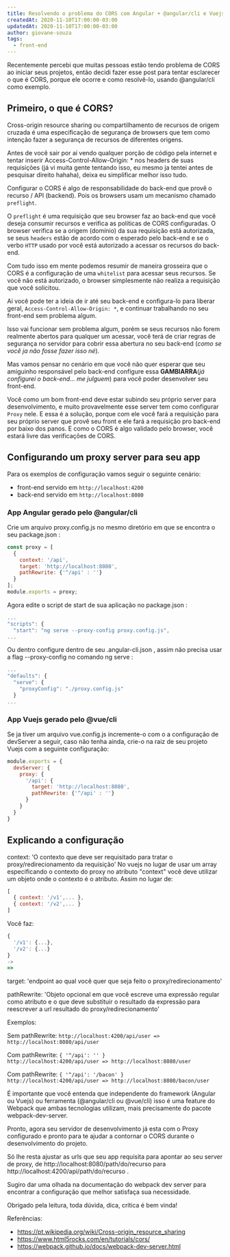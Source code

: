 ```yaml
---
title: Resolvendo o problema do CORS com Angular + @angular/cli e Vuejs + @vue/cli
createdAt: 2020-11-10T17:00:00-03:00
updatedAt: 2020-11-10T17:00:00-03:00
author: giovane-souza
tags:
  - front-end
---
```

Recentemente percebi que muitas pessoas estão tendo problema de CORS ao iniciar seus projetos, então decidi fazer esse post para tentar esclarecer o que é CORS, porque ele ocorre e como resolvê-lo, usando @angular/cli como exemplo.

## Primeiro, o que é CORS?
Cross-origin resource sharing ou compartilhamento de recursos de origem cruzada é uma especificação de segurança de browsers que tem como intenção fazer a segurança de recursos de diferentes origens.

Antes de você sair por aí vendo qualquer porção de código pela internet e tentar inserir Access-Control-Allow-Origin: * nos headers de suas requisições (já vi muita gente tentando isso, eu mesmo ja tentei antes de pesquisar direito hahaha), deixa eu simplificar melhor isso tudo.

Configurar o CORS é algo de responsabilidade do back-end que provê o recurso / API (backend). Pois os browsers usam um mecanismo chamado `preflight`.

O `preflight` é uma requisição que seu browser faz ao back-end que você deseja consumir recursos e verifica as políticas de CORS configuradas. O browser verifica se a origem (domínio) da sua requisição está autorizada, se seus `headers` estão de acordo com o esperado pelo back-end e se o verbo `HTTP` usado por você está autorizado a acessar os recursos do back-end.

Com tudo isso em mente podemos resumir de maneira grosseira que o CORS é a configuração de uma `whitelist` para acessar seus recursos. Se você não está autorizado, o browser simplesmente não realiza a requisição que você solicitou.

Aí você pode ter a ideia de ir até seu back-end e configura-lo para liberar geral, `Access-Control-Allow-Origin: *`, e continuar trabalhando no seu front-end sem problema algum.

Isso vai funcionar sem problema algum, porém se seus recursos não forem realmente abertos para qualquer um acessar, você terá de criar regras de segurança no servidor para cobrir essa abertura no seu back-end (*como se você ja não fosse fazer isso né*).

Mas vamos pensar no cenário em que você não quer esperar que seu amiguinho responsável pelo back-end configure essa **GAMBIARRA**(*já configurei o back-end… me julguem*) para você poder desenvolver seu front-end.

Você como um bom front-end deve estar subindo seu próprio server para desenvolvimento, e muito provavelmente esse server tem como configurar `Proxy` nele. E essa é a solução, porque com ele você fará a requisição para seu próprio server que provê seu front e ele fará a requisição pro back-end por baixo dos panos. E como o CORS é algo validado pelo browser, você estará livre das verificações de CORS.

## Configurando um proxy server para seu app

Para os exemplos de configuração vamos seguir o seguinte cenário:
- front-end servido em `http://localhost:4200`
- back-end servido em `http://localhost:8080`

### App Angular gerado pelo @angular/cli

Crie um arquivo proxy.config.js no mesmo diretório em que se encontra o seu package.json :

```javascript
const proxy = [
  {
    context: '/api',
    target: 'http://localhost:8080',
    pathRewrite: {'^/api' : ''}
  }
];
module.exports = proxy;
```

Agora edite o script de start de sua aplicação no package.json :

```javascript
...
"scripts": {
  "start": "ng serve --proxy-config proxy.config.js",
...
```

Ou dentro configure dentro de seu .angular-cli.json , assim não precisa usar a flag --proxy-config no comando ng serve :

```javascript
...
"defaults": {
  "serve": {
    "proxyConfig": "./proxy.config.js"
  }
...
```

### App Vuejs gerado pelo @vue/cli

Se ja tiver um arquivo vue.config.js incremente-o com o a configuração de devServer a seguir, caso não tenha ainda, crie-o na raiz de seu projeto Vuejs com a seguinte configuração:

```javascript
module.exports = {
  devServer: {
    proxy: {
      '/api': {
        target: 'http://localhost:8080',
        pathRewrite: {'^/api' : ''}
      }
    }
  }
}
```

## Explicando a configuração

context: 'O contexto que deve ser requisitado para tratar o proxy/redirecionamento da requisição'
No vuejs no lugar de usar um array especificando o contexto do proxy no atributo "context" você deve utilizar um objeto onde o contexto é o atributo.
Assim no lugar de: 

```javascript
[
  { context: '/v1',... }, 
  { context: '/v2',... }
]
```

Você faz:

```javascript
{
  '/v1': {...},
  '/v2': {...}
}
->
=>
```

target: 'endpoint ao qual você quer que seja feito o proxy/redirecionamento'

pathRewrite: 'Objeto opcional em que você escreve uma expressão regular como atributo e o que deve substituir o resultado da expressão para reescrever a url resultado do proxy/redirecionamento'

Exemplos:

Sem pathRewrite:
`http://localhost:4200/api/user => http://localhost:8080/api/user`

Com pathRewrite: `{ '^/api': '' }`  
`http://localhost:4200/api/user => http://localhost:8080/user`

Com pathRewrite: `{ '^/api': '/bacon' }`  
`http://localhost:4200/api/user => http://localhost:8080/bacon/user`

É importante que você entenda que independente do framework (Angular ou Vuejs) ou ferramenta (@angular/cli ou @vue/cli) isso é uma feature do Webpack que ambas tecnologias utilizam, mais precisamente do pacote webpack-dev-server.

Pronto, agora seu servidor de desenvolvimento já esta com o Proxy configurado e pronto para te ajudar a contornar o CORS durante o desenvolvimento do projeto.

Só lhe resta ajustar as urls que seu app requisita para apontar ao seu server de proxy, de http://localhost:8080/path/do/recurso para http://localhost:4200/api/path/do/recurso .

Sugiro dar uma olhada na documentação do webpack dev server para encontrar a configuração que melhor satisfaça sua necessidade.

Obrigado pela leitura, toda dúvida, dica, crítica é bem vinda!

Referências:
- https://pt.wikipedia.org/wiki/Cross-origin_resource_sharing
- https://www.html5rocks.com/en/tutorials/cors/
- https://webpack.github.io/docs/webpack-dev-server.html
